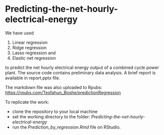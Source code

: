 # Predicting-the-net-hourly-electrical-energy
We have used 
1. Linear regression
2. Ridge regression
3. Lasso regression and 
4. Elastic net regression 

to predict the net hourly electrical energy output of a combined cycle power plant. The source code contains preliminary data analysis. A brief report is available in report.pptx file. 

The markdown file was also uploaded to Rpubs: https://rpubs.com/Tesfahun_Boshe/predictionRegression 

To replicate the work:
* clone the repository to your local machine
* set the working directory to the folder: *Predicting-the-net-hourly-electrical-energy*
* run the *Prediction_by_regression.Rmd* file on RStudio. 
